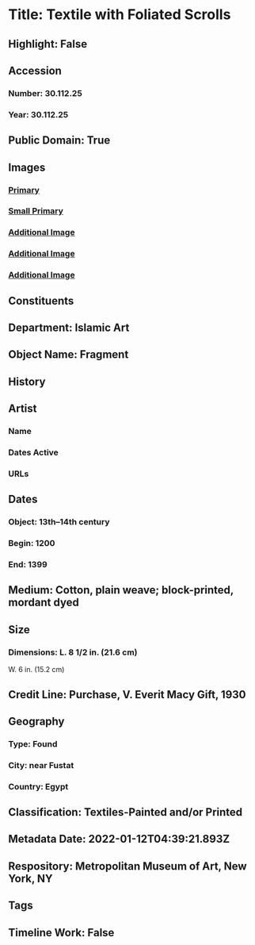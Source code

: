 # Title: Textile with Foliated Scrolls
## Highlight: False
## Accession
### Number: 30.112.25
### Year: 30.112.25
## Public Domain: True
## Images
### [Primary](https://images.metmuseum.org/CRDImages/is/original/wb-30.112.25.JPG)
### [Small Primary](https://images.metmuseum.org/CRDImages/is/web-large/wb-30.112.25.JPG)
### [Additional Image](https://images.metmuseum.org/CRDImages/is/original/80478.jpg)
### [Additional Image](https://images.metmuseum.org/CRDImages/is/original/DP18265.jpg)
### [Additional Image](https://images.metmuseum.org/CRDImages/is/original/DP18265_30.112.25.jpg)
## Constituents
## Department: Islamic Art
## Object Name: Fragment
## History
## Artist
### Name
### Dates Active
### URLs
## Dates
### Object: 13th–14th century
### Begin: 1200
### End: 1399
## Medium: Cotton, plain weave; block-printed, mordant dyed
## Size
### Dimensions: L. 8 1/2 in. (21.6 cm)
W. 6 in. (15.2 cm)
## Credit Line: Purchase, V. Everit Macy Gift, 1930
## Geography
### Type: Found
### City: near Fustat
### Country: Egypt
## Classification: Textiles-Painted and/or Printed
## Metadata Date: 2022-01-12T04:39:21.893Z
## Respository: Metropolitan Museum of Art, New York, NY
## Tags
## Timeline Work: False